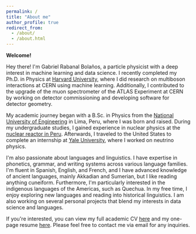 ```yaml
---
permalink: /
title: "About me"
author_profile: true
redirect_from: 
  - /about/
  - /about.html
---
```


**Welcome!**

Hey there! I'm Gabriel Rabanal Bolaños, a particle physicist with a deep interest in machine learning and data science. I recently completed my Ph.D. in Physics at [Harvard University](https://lppc.physics.harvard.edu/), where I did research on multiboson interactions at CERN using machine learning. Additionally, I contributed to the upgrade of the muon spectrometer of the ATLAS Experiment at CERN by working on detector commissioning and developing software for detector geometry.

My academic journey began with a B.Sc. in Physics from the [National University of Engineering](https://fc.uni.edu.pe/en/nosotros/) in Lima, Peru, where I was born and raised. During my undergraduate studies, I gained experience in nuclear physics at the [nuclear reactor in Peru](https://www.ipen.gob.pe/images/racso.jpg). Afterwards, I traveled to the United States to complete an internship at [Yale University](https://wlab.yale.edu/), where I worked on neutrino physics.

I'm also passionate about languages and linguistics. I have expertise in phonetics, grammar, and writing systems across various language families. I'm fluent in Spanish, English, and French, and I have advanced knowledge of ancient languages, mainly Akkadian and Sumerian, but I like reading anything cuneiform. Furthermore, I'm particularly interested in the indigenous languages of the Americas, such as Quechua. In my free time, I enjoy exploring new languages and reading into historical linguistics. I am also working on several personal projects that blend my interests in data science and languages.

If you're interested, you can view my full academic CV [here](/files/pdf/Academic_CV.pdf) and my one-page resume [here](/files/pdf/Resume.pdf). Please feel free to contact me via email for any inquiries. 
